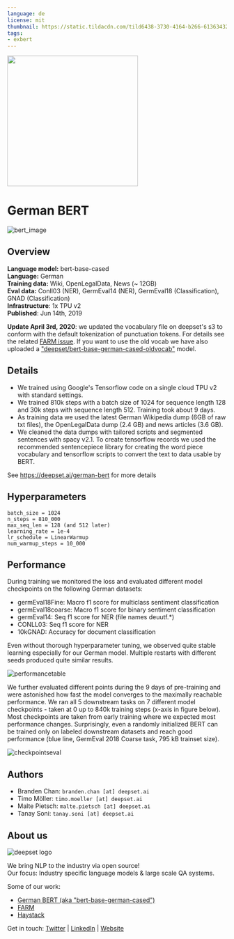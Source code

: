 ```yaml
---
language: de
license: mit
thumbnail: https://static.tildacdn.com/tild6438-3730-4164-b266-613634323466/german_bert.png
tags:
- exbert
---
```


<a href="https://huggingface.co/exbert/?model=bert-base-german-cased">
	<img width="300px" src="https://cdn-media.huggingface.co/exbert/button.png">
</a>

# German BERT
![bert_image](https://static.tildacdn.com/tild6438-3730-4164-b266-613634323466/german_bert.png)
## Overview
**Language model:** bert-base-cased   
**Language:** German  
**Training data:** Wiki, OpenLegalData, News (~ 12GB)  
**Eval data:** Conll03 (NER), GermEval14 (NER), GermEval18 (Classification), GNAD (Classification)  
**Infrastructure**: 1x TPU v2  
**Published**: Jun 14th, 2019

**Update April 3rd, 2020**: we updated the vocabulary file on deepset's s3 to conform with the default tokenization of punctuation tokens. 
For details see the related [FARM issue](https://github.com/deepset-ai/FARM/issues/60). If you want to use the old vocab we have also uploaded a ["deepset/bert-base-german-cased-oldvocab"](https://huggingface.co/deepset/bert-base-german-cased-oldvocab) model.
 
## Details
- We trained using Google's Tensorflow code on a single cloud TPU v2 with standard settings.
- We trained 810k steps with a batch size of 1024 for sequence length 128 and 30k steps with sequence length 512. Training took about 9 days.
- As training data we used the latest German Wikipedia dump (6GB of raw txt files), the OpenLegalData dump (2.4 GB) and news articles (3.6 GB).
- We cleaned the data dumps with tailored scripts and segmented sentences with spacy v2.1. To create tensorflow records we used the recommended sentencepiece library for creating the word piece vocabulary and tensorflow scripts to convert the text to data usable by BERT.


See https://deepset.ai/german-bert for more details

## Hyperparameters

```
batch_size = 1024
n_steps = 810_000
max_seq_len = 128 (and 512 later)
learning_rate = 1e-4
lr_schedule = LinearWarmup
num_warmup_steps = 10_000
```

## Performance

During training we monitored the loss and evaluated different model checkpoints on the following German datasets:

- germEval18Fine: Macro f1 score for multiclass sentiment classification
- germEval18coarse: Macro f1 score for binary sentiment classification
- germEval14: Seq f1 score for NER (file names deuutf.\*)
- CONLL03: Seq f1 score for NER
- 10kGNAD: Accuracy for document classification

Even without thorough hyperparameter tuning, we observed quite stable learning especially for our German model. Multiple restarts with different seeds produced quite similar results.
  
![performancetable](https://thumb.tildacdn.com/tild3162-6462-4566-b663-376630376138/-/format/webp/Screenshot_from_2020.png)  

We further evaluated different points during the 9 days of pre-training and were astonished how fast the model converges to the maximally reachable performance. We ran all 5 downstream tasks on 7 different model checkpoints - taken at 0 up to 840k training steps (x-axis in figure below). Most checkpoints are taken from early training where we expected most performance changes. Surprisingly, even a randomly initialized BERT can be trained only on labeled downstream datasets and reach good performance (blue line, GermEval 2018 Coarse task, 795 kB trainset size).

![checkpointseval](https://thumb.tildacdn.com/tild6335-3531-4137-b533-313365663435/-/format/webp/deepset_checkpoints.png)  

## Authors
- Branden Chan: `branden.chan [at] deepset.ai`
- Timo Möller: `timo.moeller [at] deepset.ai`
- Malte Pietsch: `malte.pietsch [at] deepset.ai`
- Tanay Soni: `tanay.soni [at] deepset.ai`

## About us
![deepset logo](https://raw.githubusercontent.com/deepset-ai/FARM/master/docs/img/deepset_logo.png)

We bring NLP to the industry via open source!  
Our focus: Industry specific language models & large scale QA systems.  
  
Some of our work: 
- [German BERT (aka "bert-base-german-cased")](https://deepset.ai/german-bert)
- [FARM](https://github.com/deepset-ai/FARM)
- [Haystack](https://github.com/deepset-ai/haystack/)

Get in touch:
[Twitter](https://twitter.com/deepset_ai) | [LinkedIn](https://www.linkedin.com/company/deepset-ai/) | [Website](https://deepset.ai)  
